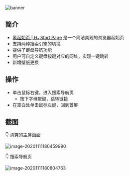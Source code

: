 ![banner](http://imgsubmit.oss-cn-beijing.aliyuncs.com/img/banner.png)

##  简介

-   [氢起始页 | H₂ Start Page](https://liubingxuan.xyz/nav-h2/dist/index.html) 是一个简洁美观的浏览器起始页
-   支持两种搜索引擎的切换
-   提供了键盘导航功能
-   用户可自定义键盘按键对应的网址，实现一键跳转
-   新增壁纸更换

## 操作

+   单击鼠标右键，进入搜索导航页
    +   按下字母按键，跳转链接
+   在空白处单击鼠标左键，回到首屏

## 截图

👇 清爽的主屏画面

![image-20201111180459990](http://imgsubmit.oss-cn-beijing.aliyuncs.com/img/image-20201111180459990.png)

👇 搜索导航页

![image-20201111180804763](http://imgsubmit.oss-cn-beijing.aliyuncs.com/img/image-20201111180804763.png)

